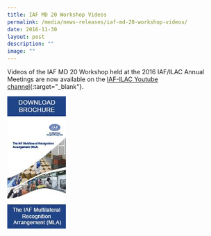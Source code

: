 ```yaml
---
title: IAF MD 20 Workshop Videos
permalink: /media/news-releases/iaf-md-20-workshop-videos/
date: 2016-11-30
layout: post
description: ""
image: ""
---
```

Videos of the IAF MD 20 Workshop held at the 2016 IAF/ILAC Annual Meetings are now available on the [IAF-ILAC Youtube channel](https://www.youtube.com/user/IAFandILAC){:target="\_blank"}.

<img style="width:135px" alt="IAF MD 20 Workshop Video" src="/images/press-release/documents/IAF-MD-20-Workshop-Videos.jpg">